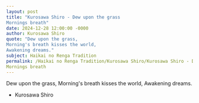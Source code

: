 ```yaml
---
layout: post
title: "Kurosawa Shiro - Dew upon the grass
Mornings breath"
date: 2024-12-28 12:00:00 -0000
author: Kurosawa Shiro
quote: "Dew upon the grass,
Morning's breath kisses the world,
Awakening dreams."
subject: Haikai no Renga Tradition
permalink: /Haikai no Renga Tradition/Kurosawa Shiro/Kurosawa Shiro - Dew upon the grass
Mornings breath
---
```


Dew upon the grass,
Morning's breath kisses the world,
Awakening dreams.

- Kurosawa Shiro
